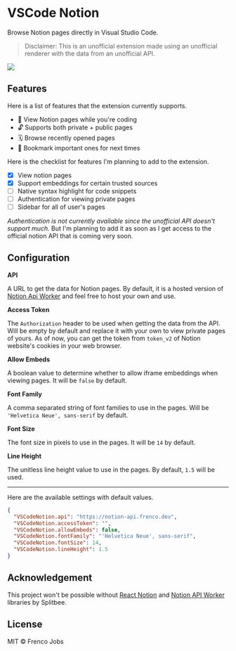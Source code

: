 # VSCode Notion

Browse Notion pages directly in Visual Studio Code.

> Disclaimer: This is an unofficial extension made using an unofficial renderer with the data from an unofficial API.

<img align="center" src="https://raw.githubusercontent.com/frencojobs/vscode-notion/main/.github/demo.gif" />

## Features

Here is a list of features that the extension currently supports.

- 📄 View Notion pages while you're coding
- 🔓 Supports both private + public pages
- 🗓️ Browse recently opened pages
- 📌 Bookmark important ones for next times

Here is the checklist for features I'm planning to add to the extension.

- [x] View notion pages
- [x] Support embeddings for certain trusted sources
- [ ] Native syntax highlight for code snippets
- [ ] Authentication for viewing private pages
- [ ] Sidebar for all of user's pages

_Authentication is not currently available since the unofficial API doesn't support much._ But I'm planning to add it as soon as I get access to the official notion API that is coming very soon.

## Configuration

**API**

A URL to get the data for Notion pages. By default, it is a hosted version of [Notion Api Worker](https://github.com/splitbee/notion-api-worker) and feel free to host your own and use.

**Access Token**

The `Authorization` header to be used when getting the data from the API. Will be empty by default and replace it with your own to view private pages of yours. As of now, you can get the token from `token_v2` of Notion website's cookies in your web browser.

**Allow Embeds**

A boolean value to determine whether to allow iframe embeddings when viewing pages. It will be `false` by default.

**Font Family**

A comma separated string of font families to use in the pages. Will be `'Helvetica Neue', sans-serif` by default.

**Font Size**

The font size in pixels to use in the pages. It will be `14` by default.

**Line Height**

The unitless line height value to use in the pages. By default, `1.5` will be used.

---

Here are the available settings with default values.

```json
{
  "VSCodeNotion.api": "https://notion-api.frenco.dev",
  "VSCodeNotion.accessToken": "",
  "VSCodeNotion.allowEmbeds": false,
  "VSCodeNotion.fontFamily": "'Helvetica Neue', sans-serif",
  "VSCodeNotion.fontSize": 14,
  "VSCodeNotion.lineHeight": 1.5
}
```

## Acknowledgement

This project won't be possible without [React Notion](https://github.com/splitbee/react-notion) and [Notion API Worker](https://github.com/splitbee/notion-api-worker) libraries by Splitbee.

## License

MIT © Frenco Jobs
